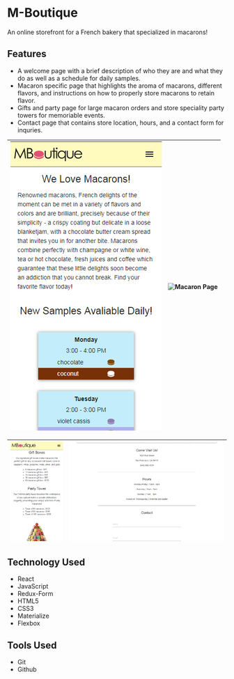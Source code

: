 # M-Boutique

An online storefront for a French bakery that specialized in macarons!

##  Features

* A welcome page with a brief description of who they are and what they do as well as a schedule for daily samples.
* Macaron specific page that highlights the aroma of macarons, different flavors, and instructions on how to properly store macarons to retain flavor.
* Gifts and party page for large macaron orders and store speciality party towers for memoriable events.
* Contact page that contains store location, hours, and a contact form for inquries.

![Landing Page](src/assets/images/mb-welcome.png) | ![Macaron Page](src/assets/images/mb-macaron.png)
:--------------------------:|:--------------------------:

![Gifts and Parties Page](src/assets/images/mb-gifts.png) | ![Contact Page](src/assets/images/mb-contact.png)
:-------------------------:|:-------------------------:

## Technology Used

* React
* JavaScript
* Redux-Form
* HTML5
* CSS3
* Materialize
* Flexbox

## Tools Used

* Git
* Github

